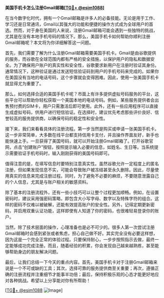 **美国手机卡怎么注册Gmail邮箱[[TG💪+ @esim1088](https://t.me/s/esim1088)]**

在当今数字化时代，拥有一个Gmail邮箱是许多人的必备技能。无论是用于工作、学习还是日常通讯，Gmail以其强大的功能和便捷的操作方式成为全球用户的首选。然而，对于身在美国的人来说，注册Gmail邮箱可能会遇到一些独特的挑战，尤其是在没有本地手机号码的情况下。那么，美国手机卡如何帮助你顺利注册Gmail邮箱呢？本文将为你详细解答这一问题。

首先，我们需要了解为什么注册Gmail邮箱需要美国手机卡。Gmail是由谷歌提供的服务，而谷歌在全球范围内都有严格的安全措施，以保护用户的隐私和数据安全。为了确保用户账户的真实性和安全性，谷歌要求新用户在注册时验证其身份。通常情况下，这种验证是通过发送短信验证码到用户的手机号码来完成的。如果你在美国没有当地的电话号码，这个步骤就会变得困难。因此，使用一张美国手机卡就显得尤为重要了。

那么，如何选择合适的美国手机卡呢？市面上有许多提供虚拟号码服务的平台，这些平台可以帮助你轻松获取一个美国本地的电话号码。例如，某些服务提供者会出售预付费的SIM卡，用户只需激活后即可使用。此外，还有一些应用程序可以直接生成虚拟号码，供用户进行短信验证。在选择时，建议优先考虑那些评价良好、信誉较高的服务提供商，以确保号码的稳定性和安全性。

接下来，我们来看看具体的注册流程。第一步当然是购买或申请一张美国手机卡。这一步非常简单，大多数在线平台都支持信用卡支付，并且操作界面友好，新手也能快速上手。一旦获得了美国号码，就可以开始注册Gmail邮箱了。打开谷歌官网，点击“创建账户”按钮，按照提示输入必要的信息，如姓名、生日等。当系统提示需要验证手机号码时，输入刚刚获得的美国号码即可。

值得注意的是，在填写信息时要特别注意真实性。虽然谷歌允许一定程度上的匿名注册，但如果发现信息不实，可能会导致账户被冻结甚至永久删除。因此，尽量使用真实的信息来完成注册过程。同时，为了避免不必要的麻烦，不要随意泄露自己的个人信息，尤其是与账户相关的敏感资料。

除了基本的注册流程外，还有一些小技巧可以让整个过程更加顺畅。例如，在设置密码时，建议采用强密码策略，即包含大小写字母、数字以及特殊字符的组合。这样的密码不仅难以被破解，还能有效提高账户的安全性。另外，记得定期更新密码，并启用双重认证功能，这样即使有人知道了你的密码，也很难轻易登录你的账户。

当然，除了技术层面的操作，心理准备也是必不可少的。很多人第一次尝试注册Gmail邮箱时会感到紧张或者焦虑，担心自己做不好。其实完全没有必要这样想，因为这是一个完全正常的体验过程。只要保持耐心，一步步按照指示去做，最终一定能够成功完成注册。而且，随着经验的积累，你会发现自己越来越熟练，甚至能够帮助身边的朋友解决问题。

最后，让我们总结一下今天的重点内容。首先，美国手机卡对于注册Gmail邮箱来说是一个不可或缺的工具；其次，选择可靠的服务提供商至关重要；再次，遵循正确的注册流程并注重细节才能事半功倍；最后，保持积极乐观的心态才能更好地应对各种挑战。希望以上分享能对你有所帮助！

[[TG💪+ @esim1088](https://t.me/s/esim1088) ![Image](https://i.postimg.cc/4NQfJmqS/Snipaste-2025-05-13-00-14-12.png)]